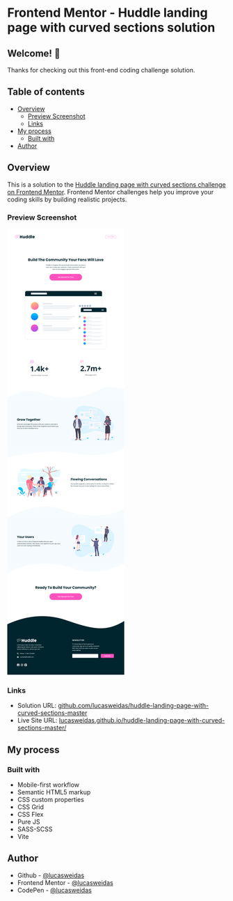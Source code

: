 # Frontend Mentor - Huddle landing page with curved sections solution

## Welcome! 👋

Thanks for checking out this front-end coding challenge solution.

## Table of contents

- [Overview](#overview)
  - [Preview Screenshot](#preview-screenshot)
  - [Links](#links)
- [My process](#my-process)
  - [Built with](#built-with)
- [Author](#author)

## Overview

This is a solution to the [Huddle landing page with curved sections challenge on Frontend Mentor](https://www.frontendmentor.io/challenges/huddle-landing-page-with-curved-sections-5ca5ecd01e82137ec91a50f2). Frontend Mentor challenges help you improve your coding skills by building realistic projects.

### Preview Screenshot

![Preview for the Huddle landing page with curved sections](./preview/desktop-preview.png)

### Links

- Solution URL: [github.com/lucasweidas/huddle-landing-page-with-curved-sections-master](https://github.com/lucasweidas/huddle-landing-page-with-curved-sections-master)
- Live Site URL: [lucasweidas.github.io/huddle-landing-page-with-curved-sections-master/](https://lucasweidas.github.io/huddle-landing-page-with-curved-sections-master/)

## My process

### Built with

- Mobile-first workflow
- Semantic HTML5 markup
- CSS custom properties
- CSS Grid
- CSS Flex
- Pure JS
- SASS-SCSS
- Vite

## Author

- Github - [@lucasweidas](https://github.com/LucasWeidas)
- Frontend Mentor - [@lucasweidas](https://www.frontendmentor.io/profile/lucasweidas)
- CodePen - [@lucasweidas](https://codepen.io/lucasweidas)
